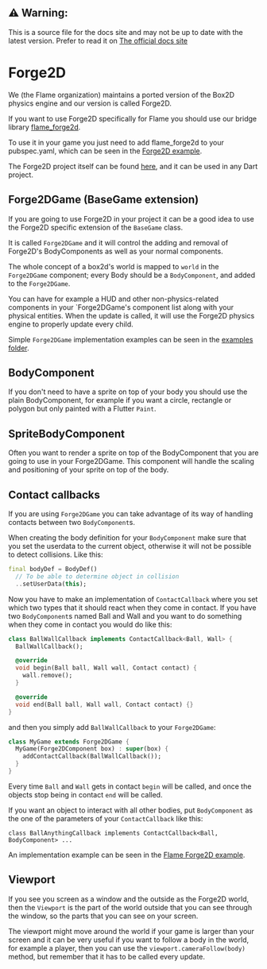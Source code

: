 <!-- {ignore} -->
## ⚠️ Warning:
This is a source file for the docs site and may not be up to date with the latest version.
Prefer to read it on [The official docs site](https://flame-engine.org/docs)
<!-- {/ignore} -->

# Forge2D

We (the Flame organization) maintains a ported version of the Box2D physics engine and our version is called Forge2D.

If you want to use Forge2D specifically for Flame you should use our bridge library [flame_forge2d](https://github.com/flame-engine/flame_forge2d).

To use it in your game you just need to add flame_forge2d to your pubspec.yaml, which can be seen in the [Forge2D example](https://github.com/flame-engine/flame_forge2d/tree/master/example).

The Forge2D project itself can be found [here](https://github.com/flame-engine/forge2d), and it can be used in any Dart project.

## Forge2DGame (BaseGame extension)

If you are going to use Forge2D in your project it can be a good idea to use the Forge2D specific extension of the `BaseGame` class.

It is called `Forge2DGame` and it will control the adding and removal of Forge2D's BodyComponents as well as your normal components.

The whole concept of a box2d's world is mapped to `world` in the `Forge2DGame` component; every Body should be a `BodyComponent`, and added to the `Forge2DGame`.

You can have for example a HUD and other non-physics-related components in your `Forge2DGame's component list along with your physical entities. When the update is called, it will use the Forge2D physics engine to properly update every child.

Simple `Forge2DGame` implementation examples can be seen in the [examples folder](https://github.com/flame-engine/flame_box2d/blob/master/examples/).

## BodyComponent

If you don't need to have a sprite on top of your body you should use the plain BodyComponent, for example if you want a circle, rectangle or polygon but only painted with a Flutter `Paint`.

## SpriteBodyComponent

Often you want to render a sprite on top of the BodyComponent that you are going to use in your Forge2DGame. This component will handle the scaling and positioning of your sprite on top of the body.

## Contact callbacks

If you are using `Forge2DGame` you can take advantage of its way of handling contacts between two `BodyComponent`s.

When creating the body definition for your `BodyComponent` make sure that you set the userdata to the current object, otherwise it will not be possible to detect collisions.
Like this:
```dart
final bodyDef = BodyDef()
  // To be able to determine object in collision
  ..setUserData(this);
```

Now you have to make an implementation of `ContactCallback` where you set which two types that it should react when they come in contact.
If you have two `BodyComponent`s named Ball and Wall and you want to do something when they come in contact you would do like this:

```dart
class BallWallCallback implements ContactCallback<Ball, Wall> {
  BallWallCallback();

  @override
  void begin(Ball ball, Wall wall, Contact contact) {
    wall.remove();
  }

  @override
  void end(Ball ball, Wall wall, Contact contact) {}
}
```

and then you simply add `BallWallCallback` to your `Forge2DGame`:

```dart
class MyGame extends Forge2DGame {
  MyGame(Forge2DComponent box) : super(box) {
    addContactCallback(BallWallCallback());
  }
}
```

Every time `Ball` and `Wall` gets in contact `begin` will be called, and once the objects stop being in contact `end` will be called.

If you want an object to interact with all other bodies, put `BodyComponent` as the one of the parameters of your `ContactCallback` like this:

`class BallAnythingCallback implements ContactCallback<Ball, BodyComponent> ...`

An implementation example can be seen in the [Flame Forge2D example](https://github.com/flame-engine/flame_forge2d/blob/master/example).

## Viewport

If you see you screen as a window and the outside as the Forge2D world, then the `Viewport` is the part of the world outside that you can see through the window, so the parts that you can see on your screen.

The viewport might move around the world if your game is larger than your screen and it can be very useful if you want to follow a body in the world, for example a player, then you can use the `viewport.cameraFollow(body)` method, but remember that it has to be called every update.